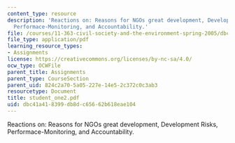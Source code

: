 ```yaml
---
content_type: resource
description: 'Reactions on: Reasons for NGOs great development, Development Risks,
  Performace-Monitoring, and Accountability.'
file: /courses/11-363-civil-society-and-the-environment-spring-2005/dbc41a418399db8dc65662b618eae104_student_one2.pdf
file_type: application/pdf
learning_resource_types:
- Assignments
license: https://creativecommons.org/licenses/by-nc-sa/4.0/
ocw_type: OCWFile
parent_title: Assignments
parent_type: CourseSection
parent_uid: 824c2a70-5a05-227e-14e5-2c372c0c3ab3
resourcetype: Document
title: student_one2.pdf
uid: dbc41a41-8399-db8d-c656-62b618eae104
---
```

Reactions on: Reasons for NGOs great development, Development Risks, Performace-Monitoring, and Accountability.